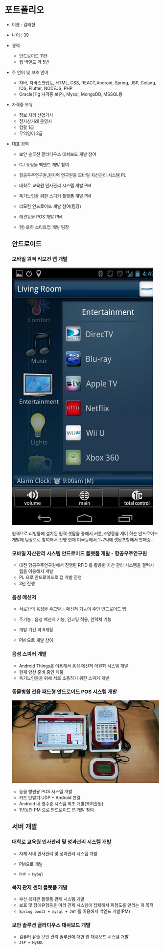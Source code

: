 # 포트폴리오

- 이름 : 김태현
- 나이 : 39

- 경력

  - 안드로이드 11년
  - 웹 백엔드 약 5년

- 주 언어 및 보조 언어
  - 자바, 자바스크립트, HTML, CSS, REACT,Android, Spring, JSP, Golang, IOS, Flutter, NODEJS, PHP
  - Oracle(11g 자격증 보유), Mysql, MongoDB, MSSQL등
  
- 자격증 보유
  - 정보 처리 산업기사
  - 전자상거래 운영사
  - 컴활 1급
  - 무역영어 2급
  

- 대표 경력

  - 보안 솔루션 글라디우스 대쉬보드 개발 참여

  - CJ 쇼핑몰 백엔드 개발 참여

  - 항공우주연구원,원자력 연구원등 모바일 자산관리 시스템 PL

  - 대학로 교육원 인사관리 시스템 개발 PM

  - 독거노인을 위한 스피커 플랫폼 개발 PM

  - 리모컨 안드로이드 개발 참여(팀장)

  - 애견동물 POS 개발 PM
  
  - 현) 로하 스타트업 개발 팀장

  ## 안드로이드

  ### 모바일 원격 리모컨 앱 개발 

  ![1552878431162](assets/1552878431162.png)

  원격으로 리빙룸에 설치된 원격 셋탑을 통해서 커튼,조명등을 제어 하는 안드로이드 개발에 팀장으로 참여해서 진행
  현재 미국등에서 1~2억에 셋탑포함해서 판매중..

  

  ### 모바일 자산관리 시스템 안드로이드 플랫폼 개발 - 항공우주연구원

  - 대전 항공우주연구원에서 진행된 RFID 를 활용한 자산 관리 시스템을 갤럭시 탭을 이용해서 개발
  - PL 으로 안드로이드로 탭 개발 진행
  - 3년 진행

  

  ### 음성 메신저

  - 서로간의 음성을 주고받는 메신저 기능이 주인 안드로이드 앱

  - 주기능 : 음성 메신저 기능, 인코딩 적용, 연락처 기능

  - 개발 기간 약 6개월

  - PM 으로 개발 참여

    

  ### 음성 스피커 개발

  - Android Things를 이용해서 음성 메신저 이원화 시스템 개발
  - 현재 양산 준비 중인 제품
  - 독거노인들을 위해 서로 소통하기 위한 스피커 개발

  

  ### 동물병원 전용 패드형 안드로이드 POS 시스템 개발

  ![epos](assets/epos.jpg)

  

  - 동물 병원용 POS 시스템 개발
  - 카드 단말기 UDP + Android 연결
  - Android 내 영수증 시스템 최초 개발(특허출원)
  - 1년동안 PM 으로 안드로이드 앱 개발 참여

  

  ## 서버 개발

  ### 대학로 교육원 인사관리 및 성과관리 시스템 개발

  - 자체 사내 인사관리 및 성과관리 시스템 개발

  - PM으로 개발

  - `PHP + MySql`

    

  ### 복지 관제 센터 플랫폼 개발

  - 부산 복지관 플랫폼 관제 시스템 개발
  - 보호 및 장애유형등을 미리 관제 시스템에 탑재해서 위험도를 알리는 게 목적
  - `Spring boot2 + mysql + JWT` 를 이용해서 백엔드 개발(PM)

  

  ### 보안 솔루션 글라디우스 대쉬보드 개발

  - 컴퓨터 유출 보안 관리 솔루션에 대한 웹 대쉬보드 시스템 개발
  - `JSP + MySQL`

  

  

  

  

  
